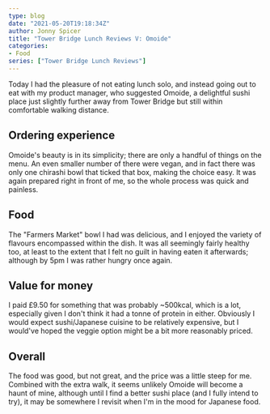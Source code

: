 ```yaml
---
type: blog
date: "2021-05-20T19:18:34Z"
author: Jonny Spicer
title: "Tower Bridge Lunch Reviews V: Omoide"
categories:
- Food
series: ["Tower Bridge Lunch Reviews"]
---
```

Today I had the pleasure of not eating lunch solo, and instead going out to eat with
my product manager, who suggested Omoide, a delightful sushi place just slightly
further away from Tower Bridge but still within comfortable walking distance.

## Ordering experience
Omoide's beauty is in its simplicity; there are only a handful of things on the menu.
An even smaller number of there were vegan, and in fact there was only one chirashi
bowl that ticked that box, making the choice easy. It was again prepared right in
front of me, so the whole process was quick and painless.

## Food
The "Farmers Market" bowl I had was delicious, and I enjoyed the variety of flavours
encompassed within the dish. It was all seemingly fairly healthy too, at least to
the extent that I felt no guilt in having eaten it afterwards; although by 5pm I
was rather hungry once again.

## Value for money
I paid £9.50 for something that was probably ~500kcal, which is a lot, especially
given I don't think it had a tonne of protein in either. Obviously I would expect
sushi/Japanese cuisine to be relatively expensive, but I would've hoped the veggie
option might be a bit more reasonably priced.

## Overall
The food was good, but not great, and the price was a little steep for me. Combined
with the extra walk, it seems unlikely Omoide will become a haunt of mine, although
until I find a better sushi place (and I fully intend to try), it may be somewhere
I revisit when I'm in the mood for Japanese food.
